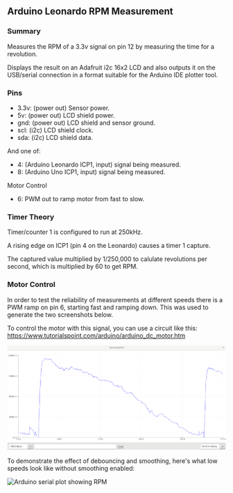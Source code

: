 ## Arduino Leonardo RPM Measurement

### Summary

Measures the RPM of a 3.3v signal on pin 12 by measuring the time for a
revolution.

Displays the result on an Adafruit i2c 16x2 LCD and also outputs it on the
USB/serial connection in a format suitable for the Arduino IDE plotter tool.

### Pins

* 3.3v: (power out) Sensor power.
* 5v: (power out) LCD shield power.
* gnd: (power out) LCD shield and sensor ground.
* scl: (i2c) LCD shield clock.
* sda: (i2c) LCD shield data.

And one of:

* 4: (Arduino Leonardo ICP1, input) signal being measured.
* 8: (Arduino Uno ICP1, input) signal being measured.

Motor Control

* 6: PWM out to ramp motor from fast to slow.

### Timer Theory

Timer/counter 1 is configured to run at 250kHz.

A rising edge on ICP1 (pin 4 on the Leonardo) causes a timer 1 capture.

The captured value multiplied by 1/250,000 to calulate revolutions per second,
which is multiplied by 60 to get RPM.

### Motor Control

In order to test the reliability of measurements at different speeds there
is a PWM ramp on pin 6, starting fast and ramping down.  This was used to
generate the two screenshots below.

To control the motor with this signal, you can use a circuit like this:
https://www.tutorialspoint.com/arduino/arduino_dc_motor.htm

![Arduino serial plot showing RPM](../img/serial_plot_interval_smooth.png)

To demonstrate the effect of debouncing and smoothing, here's what low speeds
look like without smoothing enabled:

![Arduino serial plot showing RPM](../img/serial_plot_interval_unsmooth.png)
